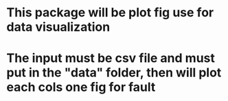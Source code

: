 # This package will be plot fig use for data visualization
# The input must be csv file and must put in the "data" folder, then will plot each cols one fig for fault